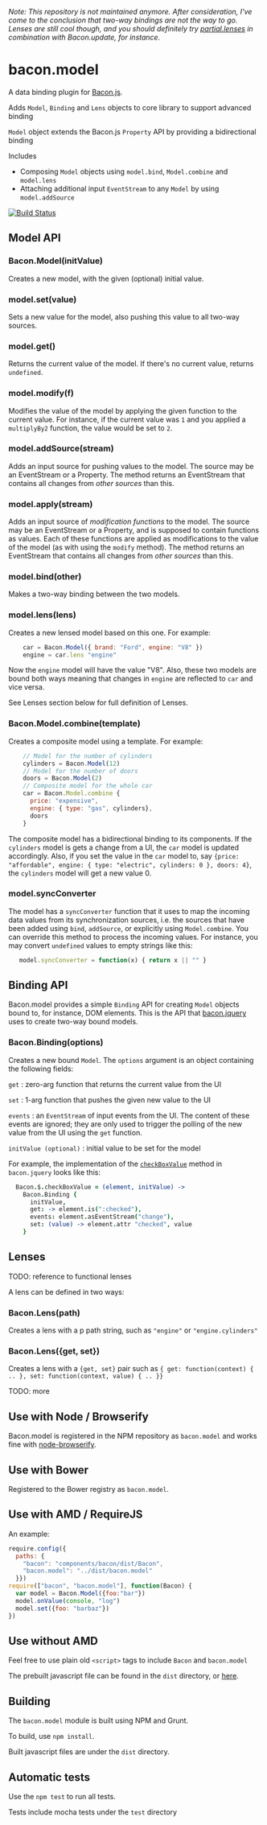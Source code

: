 *Note: This repository is not maintained anymore. After consideration, I've come to the conclusion that two-way bindings are not the way to go. Lenses are still cool though, and you should definitely try [partial.lenses](https://github.com/calmm-js/partial.lenses) in combination with Bacon.update, for instance.*


# bacon.model

A data binding plugin for [Bacon.js](https://github.com/baconjs/bacon.js).

Adds `Model`, `Binding` and `Lens` objects to core library to support advanced binding

`Model` object extends the Bacon.js `Property` API by providing a bidirectional binding

Includes

- Composing `Model` objects using `model.bind`, `Model.combine` and `model.lens`
- Attaching additional input `EventStream` to any `Model` by using
  `model.addSource`

[![Build Status](https://api.travis-ci.org/wolfflow/bacon.model.png)](https://travis-ci.org/wolfflow/bacon.model)

## Model API

### Bacon.Model(initValue)

Creates a new model, with the given (optional) initial value.

### model.set(value)

Sets a new value for the model, also pushing this
value to all two-way sources.

### model.get()

Returns the current value of the model. If there's no current value,
returns `undefined`.

### model.modify(f)

Modifies the value of the model by applying the
given function to the current value. For instance, if the current value
was `1` and you applied a `multiplyBy2` function, the value would be set
to `2`.

### model.addSource(stream)

Adds an input source for pushing values to
the model. The source may be an EventStream or a Property. The method
returns an EventStream that contains all changes from *other sources*
than this.

### model.apply(stream)

Adds an input source of *modification functions* to the model. The source may be an EventStream or a Property, and is supposed to contain functions as values. Each of these functions are applied as modifications to the value of the model (as with using the `modify` method). The method returns an EventStream that contains all changes from *other sources* than this.

### model.bind(other)

Makes a two-way binding between the two models.

### model.lens(lens)

Creates a new lensed model based on this one. For example:

```js
    car = Bacon.Model({ brand: "Ford", engine: "V8" })
    engine = car.lens "engine"
```

Now the `engine` model will have the value "V8". Also, these two models
are bound both ways meaning that changes in `engine` are reflected to
`car` and vice versa.

See Lenses section below for full definition of Lenses.

### Bacon.Model.combine(template)

Creates a composite model using a template. For example:

```js
    // Model for the number of cylinders
    cylinders = Bacon.Model(12)
    // Model for the number of doors
    doors = Bacon.Model(2)
    // Composite model for the whole car
    car = Bacon.Model.combine {
      price: "expensive",
      engine: { type: "gas", cylinders},
      doors
    }
```

The composite model has a bidirectional binding to its components. If
the `cylinders` model is gets a change from a UI, the `car` model is
updated accordingly. Also, if you set the value in the `car` model to,
say `{price: "affordable", engine: { type: "electric", cylinders: 0 },
doors: 4}`, the `cylinders` model will get a new value 0.

### model.syncConverter

The model has a `syncConverter` function that it uses to map the
incoming data values from its synchronization sources, i.e. the sources
that have been added using `bind`, `addSource`, or explicitly using
`Model.combine`. You can override this method to process the incoming
values. For instance, you may convert `undefined` values to empty
strings like this:

```js
   model.syncConverter = function(x) { return x || "" }
```

## Binding API

Bacon.model provides a simple `Binding` API for creating `Model` objects bound to,
for instance, DOM elements. This is the API that [bacon.jquery](https://github.com/baconjs/bacon.jquery)
uses to create two-way bound models.

### Bacon.Binding(options)

Creates a new bound `Model`. The `options` argument is an object containing the following fields:

`get` : zero-arg function that returns the current value from the UI

`set` : 1-arg function that pushes the given new value to the UI

`events` : an `EventStream` of input events from the UI. The content of
these events are ignored; they are only used to trigger the polling of
the new value from the UI using the `get` function.

`initValue (optional)` : initial value to be set for the model

For example, the implementation of the [`checkBoxValue`](https://github.com/baconjs/bacon.jquery#baconcheckboxvaluefield--initvalue) 
method in `bacon.jquery` looks like this:

```coffeescript
  Bacon.$.checkBoxValue = (element, initValue) ->
    Bacon.Binding {
      initValue,
      get: -> element.is(":checked"),
      events: element.asEventStream("change"),
      set: (value) -> element.attr "checked", value
    }
```

## Lenses 

TODO: reference to functional lenses

A lens can be defined in two ways:

### Bacon.Lens(path)

Creates a lens with a p path string, such as `"engine"` or `"engine.cylinders"`

### Bacon.Lens({get, set})

Creates a lens with a `{get, set}` pair such as `{ get: function(context) { .. }, set: function(context, value)
  { .. }}`

TODO: more

## Use with Node / Browserify

Bacon.model is registered in the NPM repository as `bacon.model` and works fine with [node-browserify](https://github.com/substack/node-browserify).

## Use with Bower

Registered to the Bower registry as `bacon.model`.

## Use with AMD / RequireJS

An example:

```js
require.config({
  paths: {
    "bacon": "components/bacon/dist/Bacon",
    "bacon.model": "../dist/bacon.model"
  }})
require(["bacon", "bacon.model"], function(Bacon) {
  var model = Bacon.Model({foo:"bar"})
  model.onValue(console, "log")
  model.set({foo: "barbaz"})
})
```
## Use without AMD

Feel free to use plain old `<script>` tags to include `Bacon` and `bacon.model`

The prebuilt javascript file can be found in the `dist` directory, or [here](https://raw.github.com/baconjs/bacon.model/master/dist/bacon.model.js).

## Building

The `bacon.model` module is built using NPM and Grunt.

To build, use `npm install`.

Built javascript files are under the `dist` directory.

## Automatic tests

Use the `npm test` to run all tests.

Tests include mocha tests under the `test` directory
